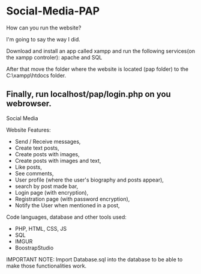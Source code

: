 # Social-Media-PAP



How can you run the website? 

I'm going to say the way I did. 

Download and install an app called xampp and run the following services(on the xampp controler): apache and SQL 

After that move the folder where the website is located (pap folder) to the C:\xampp\htdocs folder.

Finally, run localhost/pap/login.php on you webrowser. 
----------------------------------------------------------
Social Media 

Website Features:

  - Send / Receive messages,
  - Create text posts,
  - Create posts with images,
  - Create posts with images and text,
  - Like posts,
  - See comments,
  - User profile (where the user's biography and posts appear),
  - search by post made bar,
  - Login page (with encryption),
  - Registration page (with password encryption),
  - Notify the User when mentioned in a post,

Code languages, database and other tools used:

  - PHP, HTML, CSS, JS
  - SQL
  - IMGUR
  - BoostrapStudio

IMPORTANT NOTE: Import Database.sql into the database to be able to make those functionalities work.
